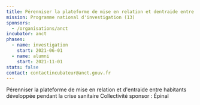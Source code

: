 ```yaml
---
title: Pérenniser la plateforme de mise en relation et dentraide entre habitants
mission: Programme national d'investigation (13)
sponsors:
  - /organisations/anct
incubator: anct
phases:
  - name: investigation
    start: 2021-06-01
  - name: alumni
    start: 2021-11-01
stats: false
contact: contactincubateur@anct.gouv.fr
---
```

Pérenniser la plateforme de mise en relation et d'entraide entre habitants développée pendant la crise sanitaire
Collectivité sponsor : Épinal
